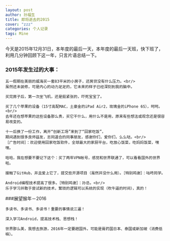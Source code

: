 ```yaml
---
layout: post
author: 孙福生
title: 即将逝去的2015
cover: "zzz"
categories: 个人记录
tags: Mine
---
```


今天是2015年12月31日，本年度的最后一天，本年度的最后一天班，快下班了，利用几分钟回顾下这一年，只言片语总结一下。

### 2015年发生过的大事：

	五一假期在美丽的威海买一套83平米的小房子，还房贷没有什么压力。<br/>
	虽然还未装修，可是内心的动力足足的，它未来的样子已经深刻到我的脑中。

	买完房子后，第一次坐飞机，还是挺紧张的，吓死宝宝了。

	买了几个苹果的设备（15寸高配MAC，土豪金的iPad Air2，玫瑰金的iPhone 6S），呵呵。<br/>
	去年还在想苹果的这些设备那么贵，买它干什么，用什么不是用，原来有些想法或观念还是很容易改变的。

	十一后换了一份工作，离开“创新工场”来到了“回家吃饭”，
	期间遇到很多良师益友，志同道合的同事朋友，感谢你们，爱你们，么么哒。<br/>
	［广告时间］：欢迎使用回家吃饭软件，全球最大的家厨平台，吃放心饭菜，吃妈妈饭菜，嘿嘿。

	哈哈，我在想要不要记下这个：买了两年VPN帐号，感觉和世界联通了，可以看看国外的世界啦。

	接触了GitHub，并且爱上它了，提交些开源项目（虽然并没什么用）。［特别鸣谢］：咕咚同学。

	Android编程技术提高了很多。［特别鸣谢］：孙总。<br/>
	乐于学习并敢于尝试新的技术，繁琐的逻辑可以系统的实现（吹牛逼的时间），真的！


###展望猴年－2016

	多读书、多读书、多读书！重要的事情说三遍！

	深入学习Android，提高技术栈、思想栈！

	世界那么美，我想去旅游，2016年一定要趟国外，可能是膏药国日本、泰国或新加坡（消费低嘛）。


